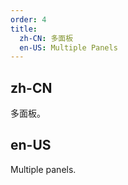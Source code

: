 ```yaml
---
order: 4
title:
  zh-CN: 多面板
  en-US: Multiple Panels
---
```


## zh-CN

多面板。

## en-US

Multiple panels.
